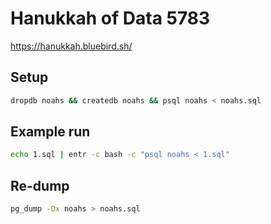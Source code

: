 # Hanukkah of Data 5783

https://hanukkah.bluebird.sh/

## Setup

```bash
dropdb noahs && createdb noahs && psql noahs < noahs.sql
```

## Example run

```bash
echo 1.sql | entr -c bash -c "psql noahs < 1.sql"
```

## Re-dump

```bash
pg_dump -Ox noahs > noahs.sql
```
